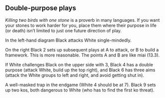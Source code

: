 ## Double-purpose plays

_Killing two birds with one stone_ is a proverb in many languages. If you want your stones to work harder for you, place them where their purpose in life (or death) isn’t limited to just one future direction of play.

<!-- fig. 13.4.1 -->
In the left-hand diagram Black attacks White single-mindedly.

<!-- fig. 13.4.2 -->
On the right Black 2 sets up subsequent plays at A to attack, or B to build a framework. This is more reasonable. The points A and B are like miai (13.3).

<!-- fig. 13.4.3 -->
If White challenges Black on the upper side with 3, Black 4 has a double purpose (attack White, build up the top right), and Black 6 has three aims (attack the White groups to left and right, and avoid getting shut in).

<!-- fig. 14.4.4 -->
<!-- fig. 14.4.5 -->
A well-masked trap in the endgame (White 4 should be at 7). Black 9 sets up two kos, both dangerous to White (who has to find the first ko threat).